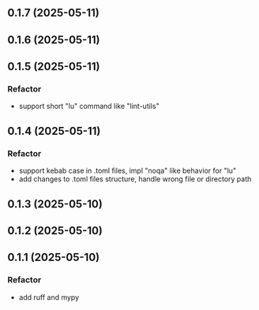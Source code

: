 ## 0.1.7 (2025-05-11)

## 0.1.6 (2025-05-11)

## 0.1.5 (2025-05-11)

### Refactor

- support short "lu" command like "lint-utils"

## 0.1.4 (2025-05-11)

### Refactor

- support kebab case in .toml files, impl "noqa" like behavior for "lu"
- add changes to .toml files structure, handle wrong file or directory path

## 0.1.3 (2025-05-10)

## 0.1.2 (2025-05-10)

## 0.1.1 (2025-05-10)

### Refactor

- add ruff and mypy
